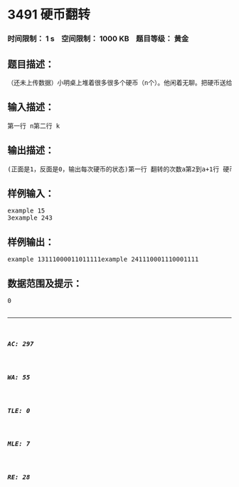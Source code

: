 # 3491 硬币翻转   
### 时间限制： 1 s&nbsp;&nbsp;&nbsp;&nbsp;空间限制： 1000 KB&nbsp;&nbsp;&nbsp;&nbsp;题目等级： 黄金  
## 题目描述：  

<pre>
（还未上传数据）小明桌上堆着很多很多个硬币（n个）。他闲着无聊。把硬币送给了他的爸爸。他的爸爸有强迫症。发现这些硬币都是反面朝上。他想把这些硬币都弄成正面朝上。小明想考考他的爸爸的智商如何。让爸爸每次只翻转k个硬币（1<=k<=n)。爸爸想证明自己的实力。可惜他数学不太好。邀请了你来帮他解决这个问题。
</pre>
  
  
## 输入描述：  

<pre>
第一行 n第二行 k
</pre>
  
  
## 输出描述：  

<pre>
(正面是1，反面是0，输出每次硬币的状态)第一行 翻转的次数a第2到a+1行 硬币的状态（翻转方法只需输出一种）
</pre>
  
  
## 样例输入：  

<pre>
example 15  
3example 243
</pre>
  
  
## 样例输出：  

<pre>
example 13111000011011111example 241110001110001111
</pre>
  
  
## 数据范围及提示：  

<pre>
0<k<=n<20
</pre>
  
  
***  

##### AC: 297  
##### WA: 55  
##### TLE: 0  
##### MLE: 7  
##### RE: 28  
